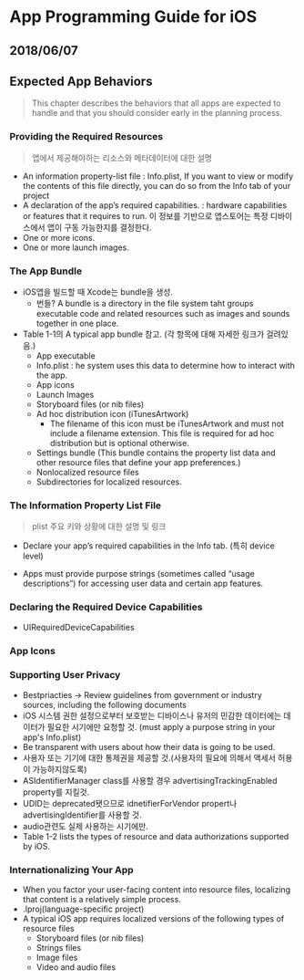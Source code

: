 # App Programming Guide for iOS
## 2018/06/07

## Expected App Behaviors

> This chapter describes the behaviors that all apps are expected to handle and that you should consider early in the planning process.


### Providing the Required Resources

> 앱에서 제공해야하는 리소스와 메타데이터에 대한 설명

- An information property-list file : Info.plist,  If you want to view or modify the contents of this file directly, you can do so from the Info tab of your project
- A declaration of the app’s required capabilities. : hardware capabilities or features that it requires to run. 이 정보를 기반으로 앱스토어는 특정 디바이스에서 앱이 구동 가능한지를 결정한다.
- One or more icons.
- One or more launch images.

### The App Bundle

- iOS앱을 빌드할 때 Xcode는 bundle을 생성.
	- 번들? A bundle is a directory in the file system taht groups executable code and related resources such as images and sounds together in one place.
- Table 1-1의 A typical app bundle 참고. (각 항목에 대해 자세한 링크가 걸려있음.)
	- App executable
	- Info.plist : he system uses this data to determine how to interact with the app.
	- App icons
	- Launch Images
	- Storyboard files (or nib files)
	- Ad hoc distribution icon (iTunesArtwork)
		- The filename of this icon must be iTunesArtwork and must not include a filename extension. This file is required for ad hoc distribution but is optional otherwise.
	- Settings bundle (This bundle contains the property list data and other resource files that define your app preferences.)
	- Nonlocalized resource files
	- Subdirectories for localized resources.

### The Information Property List File

> plist 주요 키와 상황에 대한 설명 및 링크

* Declare your app’s required capabilities in the Info tab. (특히 device level)

* Apps must provide purpose strings (sometimes called “usage descriptions”) for accessing user data and certain app features.


### Declaring the Required Device Capabilities

- UIRequiredDeviceCapabilities

### App Icons

### Supporting User Privacy

- Bestpriacties -> Review guidelines from government or industry sources, including the following documents
- iOS 시스템 권한 설정으로부터 보호받는 디바이스나 유저의 민감한 데이터에는 데이터가 필요한 시기에만 요청할 것. (must apply a purpose string in your app's Info.plist)
- Be transparent with users about how their data is going to be used.
- 사용자 또는 기기에 대한 통제권을 제공할 것.(사용자의 필요에 의해서 액세서 허용이 가능하지않도록)
- ASIdentifierManager class를 사용할 경우 advertisingTrackingEnabled property를 지킬것.
- UDID는 deprecated됏으므로 idnetifierForVendor propert나 advertisingIdentifier를 사용할 것.
- audio관련도 실제 사용하는 시기에만.
- Table 1-2 lists the types of resource and data authorizations supported by iOS.

### Internationalizing Your App
- When you factor your user-facing content into resource files, localizing that content is a relatively simple process.
- .lproj(language-specific project)
- A typical iOS app requires localized versions of the following types of resource files
	- Storyboard files (or nib files)
	- Strings files
	- Image files
	- Video and audio files
